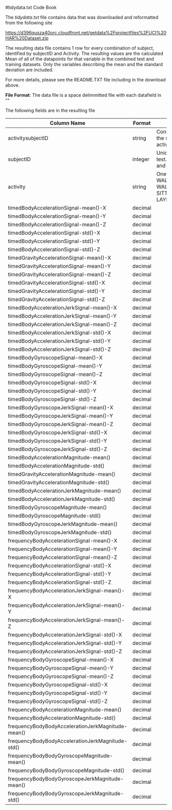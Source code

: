 
#tidydata.txt Code Book

The *tidydata.txt* file contains data that was downloaded and reformatted from the following site

https://d396qusza40orc.cloudfront.net/getdata%2Fprojectfiles%2FUCI%20HAR%20Dataset.zip 

The resulting data file contains 1 row for every combination of subject, identified by subjectID and Activity. The resulting values are the calculated Mean of all of the datapoints for that variable in the combined test and training datasets.  Only the variables describing the mean and the standard deviation are included.  

For more details, please see the README.TXT file including in the download above.

**File Format**: The data file is a space delimmitted file with each datafield in ""

The following fields are in the resulting file

Column Name | Format | Description
------------|--------|--------------
activitysubjectID | string | Concatenated string of the subject ID and activity ID
subjectID | integer | Unique ID for subject in test. Value between 1 and 30.
activity | string | One of WALKING, WALKING_UPSTAIRS, WALKING_DOWNSTAIRS, SITTING, STANDING, LAYING
timedBodyAccelerationSignal-mean()-X | decimal |
timedBodyAccelerationSignal-mean()-Y | decimal |
timedBodyAccelerationSignal-mean()-Z | decimal |
timedBodyAccelerationSignal-std()-X | decimal |
timedBodyAccelerationSignal-std()-Y | decimal |
timedBodyAccelerationSignal-std()-Z | decimal |
timedGravityAccelerationSignal-mean()-X | decimal |
timedGravityAccelerationSignal-mean()-Y | decimal |
timedGravityAccelerationSignal-mean()-Z | decimal |
timedGravityAccelerationSignal-std()-X | decimal |
timedGravityAccelerationSignal-std()-Y | decimal |
timedGravityAccelerationSignal-std()-Z | decimal |
timedBodyAccelerationJerkSignal-mean()-X | decimal |
timedBodyAccelerationJerkSignal-mean()-Y | decimal |
timedBodyAccelerationJerkSignal-mean()-Z | decimal |
timedBodyAccelerationJerkSignal-std()-X | decimal |
timedBodyAccelerationJerkSignal-std()-Y | decimal |
timedBodyAccelerationJerkSignal-std()-Z | decimal |
timedBodyGyroscopeSignal-mean()-X | decimal |
timedBodyGyroscopeSignal-mean()-Y | decimal |
timedBodyGyroscopeSignal-mean()-Z | decimal |
timedBodyGyroscopeSignal-std()-X | decimal |
timedBodyGyroscopeSignal-std()-Y | decimal |
timedBodyGyroscopeSignal-std()-Z | decimal |
timedBodyGyroscopeJerkSignal-mean()-X | decimal |
timedBodyGyroscopeJerkSignal-mean()-Y | decimal |
timedBodyGyroscopeJerkSignal-mean()-Z | decimal |
timedBodyGyroscopeJerkSignal-std()-X | decimal |
timedBodyGyroscopeJerkSignal-std()-Y | decimal |
timedBodyGyroscopeJerkSignal-std()-Z | decimal |
timedBodyAccelerationMagnitude-mean() | decimal |
timedBodyAccelerationMagnitude-std() | decimal |
timedGravityAccelerationMagnitude-mean() | decimal |
timedGravityAccelerationMagnitude-std() | decimal |
timedBodyAccelerationJerkMagnitude-mean() | decimal |
timedBodyAccelerationJerkMagnitude-std() | decimal |
timedBodyGyroscopeMagnitude-mean() | decimal |
timedBodyGyroscopeMagnitude-std() | decimal |
timedBodyGyroscopeJerkMagnitude-mean() | decimal |
timedBodyGyroscopeJerkMagnitude-std() | decimal |
frequencyBodyAccelerationSignal-mean()-X | decimal |
frequencyBodyAccelerationSignal-mean()-Y | decimal |
frequencyBodyAccelerationSignal-mean()-Z | decimal |
frequencyBodyAccelerationSignal-std()-X | decimal |
frequencyBodyAccelerationSignal-std()-Y | decimal |
frequencyBodyAccelerationSignal-std()-Z | decimal |
frequencyBodyAccelerationJerkSignal-mean()-X | decimal |
frequencyBodyAccelerationJerkSignal-mean()-Y | decimal |
frequencyBodyAccelerationJerkSignal-mean()-Z | decimal |
frequencyBodyAccelerationJerkSignal-std()-X | decimal |
frequencyBodyAccelerationJerkSignal-std()-Y | decimal |
frequencyBodyAccelerationJerkSignal-std()-Z | decimal |
frequencyBodyGyroscopeSignal-mean()-X | decimal |
frequencyBodyGyroscopeSignal-mean()-Y | decimal |
frequencyBodyGyroscopeSignal-mean()-Z | decimal |
frequencyBodyGyroscopeSignal-std()-X | decimal |
frequencyBodyGyroscopeSignal-std()-Y | decimal |
frequencyBodyGyroscopeSignal-std()-Z | decimal |
frequencyBodyAccelerationMagnitude-mean() | decimal |
frequencyBodyAccelerationMagnitude-std() | decimal |
frequencyBodyBodyAccelerationJerkMagnitude-mean() | decimal |
frequencyBodyBodyAccelerationJerkMagnitude-std() | decimal |
frequencyBodyBodyGyroscopeMagnitude-mean() | decimal |
frequencyBodyBodyGyroscopeMagnitude-std() | decimal |
frequencyBodyBodyGyroscopeJerkMagnitude-mean() | decimal |
frequencyBodyBodyGyroscopeJerkMagnitude-std() | decimal |



